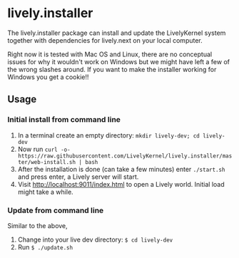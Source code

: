 # lively.installer

The lively.installer package can install and update the LivelyKernel system
together with dependencies for lively.next on your local computer.

Right now it is tested with Mac OS and Linux, there are no conceptual issues
for why it wouldn't work on Windows but we might have left a few of the wrong
slashes around. If you want to make the installer working for Windows you get a
cookie!!


## Usage

### Initial install from command line

1. In a terminal create an empty directory: `mkdir lively-dev; cd lively-dev`
2. Now run `curl -o- https://raw.githubusercontent.com/LivelyKernel/lively.installer/master/web-install.sh | bash`
3. After the installation is done (can take a few minutes) enter `./start.sh` and press enter, a Lively server will start.
4. Visit [http://localhost:9011/index.html]() to open a Lively world. Initial load might take a while.

### Update from command line

Similar to the above, 
1. Change into your live dev directory: `$ cd lively-dev`
2. Run `$ ./update.sh`
